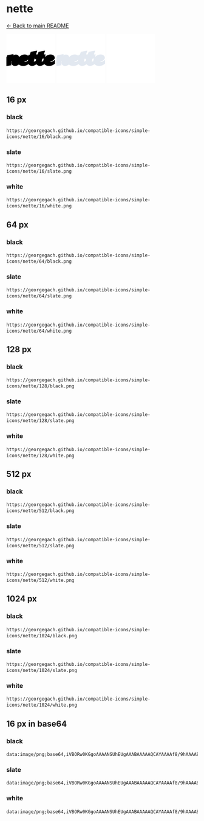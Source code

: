 # nette

[← Back to main README](../../README.md)


<img src="./128/black.png" width="128" alt="nette black icon" />
<img src="./128/slate.png" width="128" alt="nette slate icon" />
<img src="./128/white.png" width="128" alt="nette white icon" />

## 16 px

### black
```
https://georgegach.github.io/compatible-icons/simple-icons/nette/16/black.png
```

### slate
```
https://georgegach.github.io/compatible-icons/simple-icons/nette/16/slate.png
```

### white
```
https://georgegach.github.io/compatible-icons/simple-icons/nette/16/white.png
```

## 64 px

### black
```
https://georgegach.github.io/compatible-icons/simple-icons/nette/64/black.png
```

### slate
```
https://georgegach.github.io/compatible-icons/simple-icons/nette/64/slate.png
```

### white
```
https://georgegach.github.io/compatible-icons/simple-icons/nette/64/white.png
```

## 128 px

### black
```
https://georgegach.github.io/compatible-icons/simple-icons/nette/128/black.png
```

### slate
```
https://georgegach.github.io/compatible-icons/simple-icons/nette/128/slate.png
```

### white
```
https://georgegach.github.io/compatible-icons/simple-icons/nette/128/white.png
```

## 512 px

### black
```
https://georgegach.github.io/compatible-icons/simple-icons/nette/512/black.png
```

### slate
```
https://georgegach.github.io/compatible-icons/simple-icons/nette/512/slate.png
```

### white
```
https://georgegach.github.io/compatible-icons/simple-icons/nette/512/white.png
```

## 1024 px

### black
```
https://georgegach.github.io/compatible-icons/simple-icons/nette/1024/black.png
```

### slate
```
https://georgegach.github.io/compatible-icons/simple-icons/nette/1024/slate.png
```

### white
```
https://georgegach.github.io/compatible-icons/simple-icons/nette/1024/white.png
```

## 16 px in base64

### black
```
data:image/png;base64,iVBORw0KGgoAAAANSUhEUgAAABAAAAAQCAYAAAAf8/9hAAAABmJLR0QA/wD/AP+gvaeTAAAAwklEQVQ4je3QsUrCARTF4e9vpQ0JBkHQI9gg1BDU1BANthb4ID2FD+E71NLiWi/Q0FAI1hCBlEoQGdZyhhZBcPXAXQ7nnvvjstTCWpkjc4IWXnCGOu7/B3ZwikPsxmtgD028Y4A7TNDBRoo3C/SwjQJDPOIIXyH8RA3f8X5QwRoeStjCapZ/sR+Kt3jQxgh9vGKaeS7S/IFqisZpL+diOTPCekhLIVHgEl0cBH+IY9ziCee4yvOquMFFCK5n/36pufUHnBgrAHGFOPoAAAAASUVORK5CYII=
```

### slate
```
data:image/png;base64,iVBORw0KGgoAAAANSUhEUgAAABAAAAAQCAYAAAAf8/9hAAAABmJLR0QA/wD/AP+gvaeTAAABF0lEQVQ4je3RsUpbcRzF8e/553+vLsGCSkkd3AvioFQkk4OPoG/RJ+gj+BpBnHXp4tqpqyASEdMO0QzmGoppeu/vdBBcHcRJP/PhwOHAuxfTc4Hrm/GuHF+CdKhQNxfUK8sLR08Fg9HoE1GuBZoo/lWrncWz3zd363WjVpY6kdwjCMQFsInVm2/9/frgcpspP3U9HF8l+Ggk40qoD+6CphYt4T+YD5iZxVSohpgDFRLnSXgpUAZXMhZsPG7zbTKVbSwOEPcyA2AoKUCB9UuD4XgGjIG2IFtMMIVNiZgKSuwS6R40jy2LJKgFZJlvjTlNiq1IqZ9CVeAdOX6Qm0s3ec/SMdbnItOeZX8vau3XDRHKJ6907tvyH2MOgWhX/oHCAAAAAElFTkSuQmCC
```

### white
```
data:image/png;base64,iVBORw0KGgoAAAANSUhEUgAAABAAAAAQCAYAAAAf8/9hAAAABmJLR0QA/wD/AP+gvaeTAAAA0ElEQVQ4je3RwSrEARTF4e8/GBYUpZRHYKEoipXFZGHNm8xTeAg7WbOxseUVLEixkRIzUhqTY3MXdqNs59TdnM6951eXsf6tZlQgSQebOMEOhk3TnP4OLCfZS7KdZLW8tSTrSfaTvCZ5SXKd5CvJcZLZJJ0kC02SeywVTQ+31fSJCXxgHoPyhpjGFG5aWMRkLQcbBfdcHhyhjwc84bvmsUkywBvm6tB7XW9XY7umj5kibRWJJkkXl9gq/B52cYU7HOAMK1VygcMiOB/1hLH+oB/HbWP8N5XwvgAAAABJRU5ErkJggg==
```

